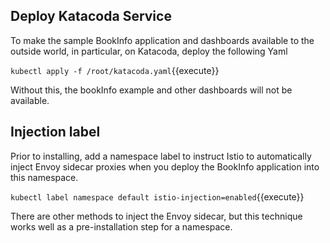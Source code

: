 ## Deploy Katacoda Service

To make the sample BookInfo application and dashboards available to the outside world, in particular, on Katacoda, deploy the following Yaml

`kubectl apply -f /root/katacoda.yaml`{{execute}}

Without this, the bookInfo example and other dashboards will not be available.

## Injection label

Prior to installing, add a namespace label to instruct Istio to automatically inject Envoy sidecar proxies when you deploy the BookInfo application into this namespace.

`kubectl label namespace default istio-injection=enabled`{{execute}}

There are other methods to inject the Envoy sidecar, but this technique works well as a pre-installation step for a namespace.
